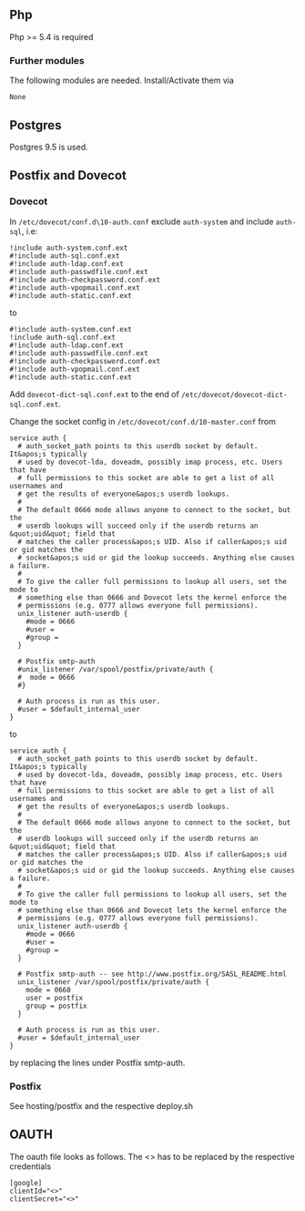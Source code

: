 ## Php ##
Php >= 5.4 is required
### Further modules ###
The following modules are needed. Install/Activate them via

```
None
```
## Postgres ##
Postgres 9.5 is used.
## Postfix and Dovecot ##
### Dovecot ###
In ``/etc/dovecot/conf.d\10-auth.conf`` exclude ``auth-system`` and include ``auth-sql``, i.e:
```
!include auth-system.conf.ext
#!include auth-sql.conf.ext
#!include auth-ldap.conf.ext
#!include auth-passwdfile.conf.ext
#!include auth-checkpassword.conf.ext
#!include auth-vpopmail.conf.ext
#!include auth-static.conf.ext
```
to 
```
#!include auth-system.conf.ext
!include auth-sql.conf.ext
#!include auth-ldap.conf.ext
#!include auth-passwdfile.conf.ext
#!include auth-checkpassword.conf.ext
#!include auth-vpopmail.conf.ext
#!include auth-static.conf.ext
```

Add ``dovecot-dict-sql.conf.ext`` to the end of ``/etc/dovecot/dovecot-dict-sql.conf.ext``.

Change the socket config in ``/etc/dovecot/conf.d/10-master.conf`` from
```
service auth {
  # auth_socket_path points to this userdb socket by default. It&apos;s typically
  # used by dovecot-lda, doveadm, possibly imap process, etc. Users that have
  # full permissions to this socket are able to get a list of all usernames and
  # get the results of everyone&apos;s userdb lookups.
  #
  # The default 0666 mode allows anyone to connect to the socket, but the
  # userdb lookups will succeed only if the userdb returns an &quot;uid&quot; field that
  # matches the caller process&apos;s UID. Also if caller&apos;s uid or gid matches the
  # socket&apos;s uid or gid the lookup succeeds. Anything else causes a failure.
  #
  # To give the caller full permissions to lookup all users, set the mode to
  # something else than 0666 and Dovecot lets the kernel enforce the
  # permissions (e.g. 0777 allows everyone full permissions).
  unix_listener auth-userdb {
    #mode = 0666
    #user = 
    #group = 
  }

  # Postfix smtp-auth
  #unix_listener /var/spool/postfix/private/auth {
  #  mode = 0666
  #}

  # Auth process is run as this user.
  #user = $default_internal_user
}
```
to
```
service auth {
  # auth_socket_path points to this userdb socket by default. It&apos;s typically
  # used by dovecot-lda, doveadm, possibly imap process, etc. Users that have
  # full permissions to this socket are able to get a list of all usernames and
  # get the results of everyone&apos;s userdb lookups.
  #
  # The default 0666 mode allows anyone to connect to the socket, but the
  # userdb lookups will succeed only if the userdb returns an &quot;uid&quot; field that
  # matches the caller process&apos;s UID. Also if caller&apos;s uid or gid matches the
  # socket&apos;s uid or gid the lookup succeeds. Anything else causes a failure.
  #
  # To give the caller full permissions to lookup all users, set the mode to
  # something else than 0666 and Dovecot lets the kernel enforce the
  # permissions (e.g. 0777 allows everyone full permissions).
  unix_listener auth-userdb {
    #mode = 0666
    #user = 
    #group = 
  }

  # Postfix smtp-auth -- see http://www.postfix.org/SASL_README.html
  unix_listener /var/spool/postfix/private/auth {
    mode = 0660
    user = postfix
    group = postfix
  }

  # Auth process is run as this user.
  #user = $default_internal_user
}
```
by replacing the lines under Postfix smtp-auth.
### Postfix ###
See hosting/postfix and the respective deploy.sh
## OAUTH ##
The oauth file looks as follows. The <> has to be replaced by the respective credentials

```
[google]
clientId="<>"
clientSecret="<>"
```

